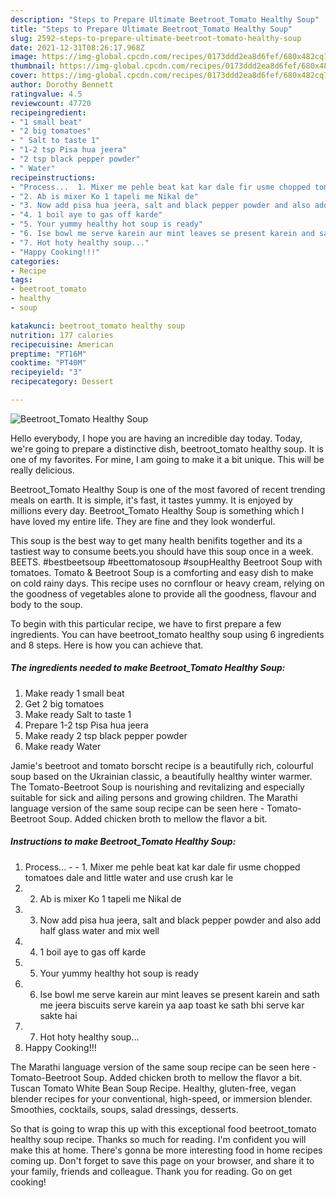 ```yaml
---
description: "Steps to Prepare Ultimate Beetroot_Tomato Healthy Soup"
title: "Steps to Prepare Ultimate Beetroot_Tomato Healthy Soup"
slug: 2592-steps-to-prepare-ultimate-beetroot-tomato-healthy-soup
date: 2021-12-31T08:26:17.968Z
image: https://img-global.cpcdn.com/recipes/0173ddd2ea8d6fef/680x482cq70/beetroot_tomato-healthy-soup-recipe-main-photo.jpg
thumbnail: https://img-global.cpcdn.com/recipes/0173ddd2ea8d6fef/680x482cq70/beetroot_tomato-healthy-soup-recipe-main-photo.jpg
cover: https://img-global.cpcdn.com/recipes/0173ddd2ea8d6fef/680x482cq70/beetroot_tomato-healthy-soup-recipe-main-photo.jpg
author: Dorothy Bennett
ratingvalue: 4.5
reviewcount: 47720
recipeingredient:
- "1 small beat"
- "2 big tomatoes"
- " Salt to taste 1"
- "1-2 tsp Pisa hua jeera"
- "2 tsp black pepper powder"
- " Water"
recipeinstructions:
- "Process...  1. Mixer me pehle beat kat kar dale fir usme chopped tomatoes dale and little water and use crush kar le"
- "2. Ab is mixer Ko 1 tapeli me Nikal de"
- "3. Now add pisa hua jeera, salt and black pepper powder and also add half glass water and mix well"
- "4. 1 boil aye to gas off karde"
- "5. Your yummy healthy hot soup is ready"
- "6. Ise bowl me serve karein aur mint leaves se present karein and sath me jeera biscuits serve karein ya aap toast ke sath bhi serve kar sakte hai"
- "7. Hot hoty healthy soup..."
- "Happy Cooking!!!"
categories:
- Recipe
tags:
- beetroot_tomato
- healthy
- soup

katakunci: beetroot_tomato healthy soup 
nutrition: 177 calories
recipecuisine: American
preptime: "PT16M"
cooktime: "PT40M"
recipeyield: "3"
recipecategory: Dessert

---
```



![Beetroot_Tomato Healthy Soup](https://img-global.cpcdn.com/recipes/0173ddd2ea8d6fef/680x482cq70/beetroot_tomato-healthy-soup-recipe-main-photo.jpg)

Hello everybody, I hope you are having an incredible day today. Today, we're going to prepare a distinctive dish, beetroot_tomato healthy soup. It is one of my favorites. For mine, I am going to make it a bit unique. This will be really delicious.

Beetroot_Tomato Healthy Soup is one of the most favored of recent trending meals on earth. It is simple, it's fast, it tastes yummy. It is enjoyed by millions every day. Beetroot_Tomato Healthy Soup is something which I have loved my entire life. They are fine and they look wonderful.

This soup is the best way to get many health benifits together and its a tastiest way to consume beets.you should have this soup once in a week. BEETS. #bestbeetsoup #beettomatosoup #soupHealthy Beetroot Soup with tomatoes. Tomato & Beetroot Soup is a comforting and easy dish to make on cold rainy days. This recipe uses no cornflour or heavy cream, relying on the goodness of vegetables alone to provide all the goodness, flavour and body to the soup.


To begin with this particular recipe, we have to first prepare a few ingredients. You can have beetroot_tomato healthy soup using 6 ingredients and 8 steps. Here is how you can achieve that.

<!--inarticleads1-->

##### The ingredients needed to make Beetroot_Tomato Healthy Soup:

1. Make ready 1 small beat
1. Get 2 big tomatoes
1. Make ready  Salt to taste 1
1. Prepare 1-2 tsp Pisa hua jeera
1. Make ready 2 tsp black pepper powder
1. Make ready  Water


Jamie's beetroot and tomato borscht recipe is a beautifully rich, colourful soup based on the Ukrainian classic, a beautifully healthy winter warmer. The Tomato-Beetroot Soup is nourishing and revitalizing and especially suitable for sick and ailing persons and growing children. The Marathi language version of the same soup recipe can be seen here - Tomato-Beetroot Soup. Added chicken broth to mellow the flavor a bit. 

<!--inarticleads2-->

##### Instructions to make Beetroot_Tomato Healthy Soup:

1. Process... -  - 1. Mixer me pehle beat kat kar dale fir usme chopped tomatoes dale and little water and use crush kar le
1. 2. Ab is mixer Ko 1 tapeli me Nikal de
1. 3. Now add pisa hua jeera, salt and black pepper powder and also add half glass water and mix well
1. 4. 1 boil aye to gas off karde
1. 5. Your yummy healthy hot soup is ready
1. 6. Ise bowl me serve karein aur mint leaves se present karein and sath me jeera biscuits serve karein ya aap toast ke sath bhi serve kar sakte hai
1. 7. Hot hoty healthy soup...
1. Happy Cooking!!!


The Marathi language version of the same soup recipe can be seen here - Tomato-Beetroot Soup. Added chicken broth to mellow the flavor a bit. Tuscan Tomato White Bean Soup Recipe. Healthy, gluten-free, vegan blender recipes for your conventional, high-speed, or immersion blender. Smoothies, cocktails, soups, salad dressings, desserts. 

So that is going to wrap this up with this exceptional food beetroot_tomato healthy soup recipe. Thanks so much for reading. I'm confident you will make this at home. There's gonna be more interesting food in home recipes coming up. Don't forget to save this page on your browser, and share it to your family, friends and colleague. Thank you for reading. Go on get cooking!
